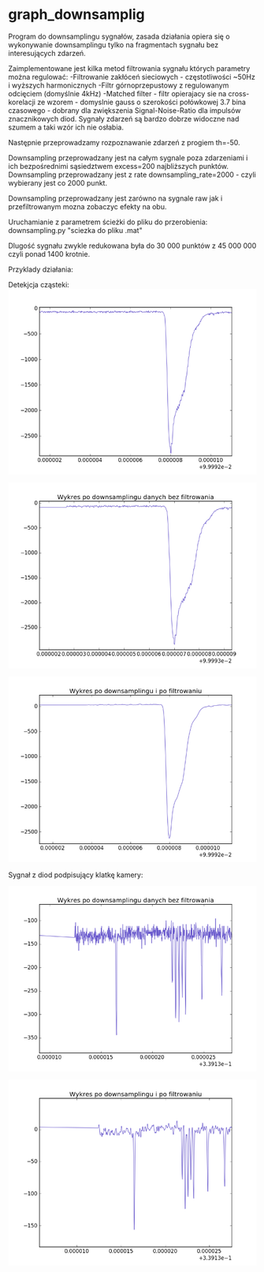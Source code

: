 # graph_downsamplig

Program do downsamplingu sygnałów, zasada działania opiera się o wykonywanie downsamplingu tylko na fragmentach sygnału bez interesujących zdarzeń.

Zaimplementowane jest kilka metod filtrowania sygnału których parametry można regulować:
-Filtrowanie zakłóceń sieciowych - częstotliwości ~50Hz i wyższych harmonicznych
-Filtr górnoprzepustowy z regulowanym odcięciem (domyślnie 4kHz)
-Matched filter - filtr opierajacy sie na cross-korelacji ze wzorem - domyslnie gauss o szerokości połówkowej 3.7 bina czasowego - 
dobrany dla zwiększenia Signal-Noise-Ratio dla impulsów znacznikowych diod. Sygnały zdarzeń są bardzo dobrze widoczne nad szumem a taki wzór ich nie osłabia.

Następnie przeprowadzamy rozpoznawanie zdarzeń z progiem th=-50.

Downsampling przeprowadzany jest na całym sygnale poza zdarzeniami i ich bezpośrednimi sąsiedztwem excess=200 najbliższych punktów.
Downsampling przeprowadzany jest z rate downsampling_rate=2000 - czyli wybierany jest co 2000 punkt.

Downsampling przeprowadzany jest zarówno na sygnale raw jak i przefiltrowanym mozna zobaczyc efekty na obu.

Uruchamianie z parametrem ścieżki do pliku do przerobienia:
downsampling.py "sciezka do pliku .mat"

Dlugość sygnału zwykle redukowana była do 30 000 punktów z 45 000 000 czyli ponad 1400 krotnie.


Przyklady działania:

Detekjcja cząsteki:
![alt text](https://github.com/wojzwo/graph_downsamplig/blob/master/zdarzenie_bezniczego.png)

![alt text](https://github.com/wojzwo/graph_downsamplig/blob/master/zdarzenie1.png)

![alt text](https://github.com/wojzwo/graph_downsamplig/blob/master/zdarzenie2.png)

Sygnał z diod podpisujący klatkę kamery:

![alt text](https://github.com/wojzwo/graph_downsamplig/blob/master/dioda1.png)

![alt text](https://github.com/wojzwo/graph_downsamplig/blob/master/dioda2.png)
